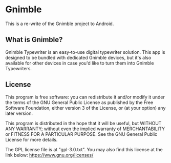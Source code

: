 # Gnimble

This is a re-write of the Gnimble project to Android.

## What is Gnimble?

Gnimble Typewriter is an easy-to-use digital typewriter solution. This app is designed to be bundled with dedicated Gnimble devices, but it's also available for other devices in case you'd like to turn them into Gnimble Typewriters.

## License

This program is free software: you can redistribute it and/or modify it under the terms of the GNU General Public License as published by the Free Software Foundation, either version 3 of the License, or (at your option) any later version.

This program is distributed in the hope that it will be useful, but WITHOUT ANY WARRANTY; without even the implied warranty of MERCHANTABILITY or FITNESS FOR A PARTICULAR PURPOSE. See the GNU General Public License for more details.

The GPL license file is at "gpl-3.0.txt". You may also find this license at the link below:
https://www.gnu.org/licenses/